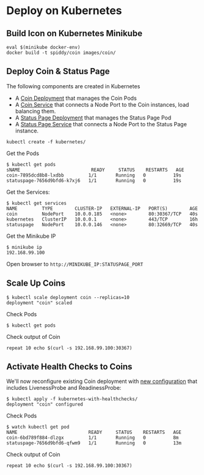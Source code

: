 # Deploy on Kubernetes

## Build Icon on Kubernetes Minikube

```shell
eval $(minikube docker-env)
docker build -t spiddy/coin images/coin/
```

## Deploy Coin & Status Page

The following components are created in Kubernetes

* A [Coin Deployment](../kubernetes/coin-deployment.yaml) that manages the Coin Pods
* A [Coin Service](../kubernetes/coin-service.yaml) that connects a Node Port to the Coin instances, load balancing them.
* A [Status Page Deployment](../kubernetes/statuspage-deployment.yaml) that manages the Status Page Pod
* A [Status Page Service](../kubernetes/statuspage-service.yaml) that connects a Node Port to the Status Page instance.

```shell
kubectl create -f kubernetes/
```

Get the Pods

```shell
$ kubectl get pods
sNAME                          READY     STATUS    RESTARTS   AGE
coin-7895dcd8b8-lxdbb         1/1       Running   0          19s
statuspage-7656d9bfd6-k7xj6   1/1       Running   0          19s
```

Get the Services:

```shell
$ kubectl get services
NAME         TYPE        CLUSTER-IP   EXTERNAL-IP   PORT(S)        AGE
coin         NodePort    10.0.0.185   <none>        80:30367/TCP   40s
kubernetes   ClusterIP   10.0.0.1     <none>        443/TCP        16h
statuspage   NodePort    10.0.0.146   <none>        80:32669/TCP   40s
```

Get the Minikube IP

```shell
$ minikube ip
192.168.99.100
```

Open browser to `http://MINIKUBE_IP:STATUSPAGE_PORT`

## Scale Up Coins

```shell
$ kubectl scale deployment coin --replicas=10
deployment "coin" scaled
```

Check Pods

```shell
$ kubectl get pods

```

Check output of Coin

```shell
repeat 10 echo $(curl -s 192.168.99.100:30367)
```

## Activate Health Checks to Coins

We'll now reconfigure existing Coin deployment with [new configuration](../kubernetes-with-healthchecks/coin-deployment-with-healthchecks.yaml) that includes LivenessProbe and ReadinessProbe:

```shell
$ kubectl apply -f kubernetes-with-healthchecks/
deployment "coin" configured
```

Check Pods

```shell
$ watch kubectl get pod
NAME                          READY     STATUS    RESTARTS   AGE
coin-6bd789f884-dlzgx         1/1       Running   0          8m
statuspage-7656d9bfd6-qfwm9   1/1       Running   0          13m
```

Check output of Coin

```shell
repeat 10 echo $(curl -s 192.168.99.100:30367)
```
